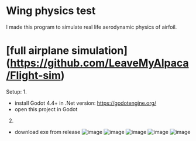 # Wing physics test
I made this program to simulate real life aerodynamic physics of airfoil.
# [full airplane simulation] (https://github.com/LeaveMyAlpaca/Flight-sim)

Setup:
1. 
- install Godot 4.4+ in .Net version: https://godotengine.org/
- open this project in Godot
2. 
- download exe from release
![image](https://media.daily.dev/image/upload/s--2ecuZyGZ--/f_auto/v1737575707/ugc/content_f5c0956b-ac8f-4624-81a8-0a1e8907dbdd)
![image](https://github.com/user-attachments/assets/13c32e11-5d2b-4e2b-af46-e3eab7e0526e)
![image](https://media.daily.dev/image/upload/s--aeA3nraV--/f_auto/v1737575799/ugc/content_702cb174-a452-4ebb-9993-f746e3de77f1)
![image](https://github.com/user-attachments/assets/742ed90e-90c6-424e-8e93-feb9005a6717)
![image](https://github.com/user-attachments/assets/1cbeefc1-1c6e-4eac-8c63-85fac57cc1bc)
